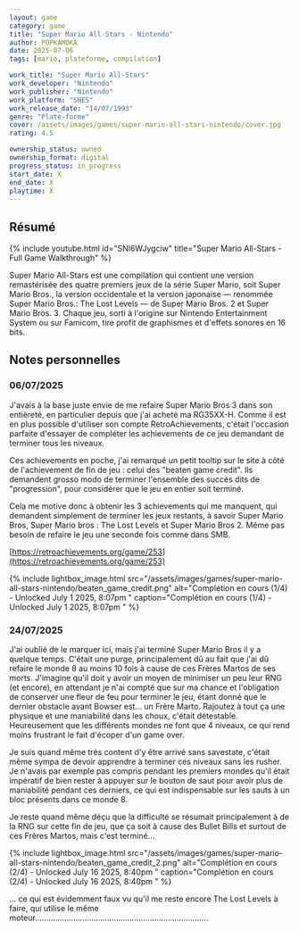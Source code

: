 ```yaml
---
layout: game
category: game
title: "Super Mario All-Stars - Nintendo"
author: POPKAMOKA
date: 2025-07-06
tags: [mario, plateforme, compilation]

work_title: "Super Mario All-Stars"
work_developer: "Nintendo"
work_publisher: "Nintendo"
work_platform: "SNES"
work_release_date: "14/07/1993"
genre: "Plate-forme"
cover: /assets/images/games/super-mario-all-stars-nintendo/cover.jpg
rating: 4.5

ownership_status: owned
ownership_format: digital
progress_status: in_progress
start_date: X
end_date: X
playtime: X
---
```


## Résumé
{% include youtube.html id="SNl6WJygciw" title="Super Mario All-Stars - Full Game Walkthrough" %}

Super Mario All-Stars est une compilation qui contient une version remastérisée des quatre premiers jeux de la série Super Mario, soit Super Mario Bros., la version occidentale et la version japonaise — renommée Super Mario Bros.: The Lost Levels — de Super Mario Bros. 2 et Super Mario Bros. 3. Chaque jeu, sorti à l'origine sur Nintendo Entertainment System ou sur Famicom, tire profit de graphismes et d'effets sonores en 16 bits. 

## Notes personnelles

### 06/07/2025

J'avais à la base juste envie de me refaire Super Mario Bros 3 dans son entièreté, en particulier depuis que j'ai acheté ma RG35XX-H. Comme il est en plus possible d'utiliser son compte RetroAchievements, c'était l'occasion parfaite d'essayer de compléter les achievements de ce jeu demandant de terminer tous les niveaux.

Ces achievements en poche, j'ai remarqué un petit tooltip sur le site à côté de l'achievement de fin de jeu : celui des "beaten game credit". Ils demandent grosso modo de terminer l'ensemble des succès dits de "progression", pour considérer que le jeu en entier soit terminé.

Cela me motive donc à obtenir les 3 achievements qui me manquent, qui demandent simplement de terminer les jeux restants, à savoir Super Mario Bros, Super Mario bros : The Lost Levels et Super Mario Bros 2. Même pas besoin de refaire le jeu une seconde fois comme dans SMB. 

[https://retroachievements.org/game/253](https://retroachievements.org/game/253)


{% include lightbox_image.html 
   src="/assets/images/games/super-mario-all-stars-nintendo/beaten_game_credit.png"
   alt="Complétion en cours (1/4) - Unlocked July 1 2025, 8:07pm "
   caption="Complétion en cours (1/4) - Unlocked July 1 2025, 8:07pm " %}


### 24/07/2025

J'ai oublié de le marquer ici, mais j'ai terminé Super Mario Bros il y a quelque temps. C'était une purge, principalement dû au fait que j'ai dû refaire le monde 8 au moins 10 fois à cause de ces Frères Martos de ses morts. J'imagine qu'il doit y avoir un moyen de minimiser un peu leur RNG (et encore), en attendant je n'ai compté que sur ma chance et l'obligation de conserver une fleur de feu pour terminer le jeu, étant donné que le dernier obstacle avant Bowser est... un Frère Marto. Rajoutez à tout ça une physique et une maniabilité dans les choux, c'était détestable. Heureusement que les différents mondes ne font que 4 niveaux, ce qui rend moins frustrant le fait d'écoper d'un game over.

Je suis quand même très content d'y être arrivé sans savestate, c'était même sympa de devoir apprendre à terminer ces niveaux sans les rusher. Je n'avais par exemple pas compris pendant les premiers mondes qu'il était impératif de bien rester à appuyer sur le bouton de saut pour avoir plus de maniabilité pendant ces derniers, ce qui est indispensable sur les sauts à un bloc présents dans ce monde 8.

Je reste quand même déçu que la difficulté se résumait principalement à de la RNG sur cette fin de jeu, que ça soit à cause des Bullet Bills et surtout de ces Frères Martos, mais c'est terminé...

{% include lightbox_image.html 
   src="/assets/images/games/super-mario-all-stars-nintendo/beaten_game_credit_2.png"
   alt="Complétion en cours (2/4) - Unlocked July 16 2025, 8:40pm "
   caption="Complétion en cours (2/4) - Unlocked July 16 2025, 8:40pm " %}

... ce qui est évidemment faux vu qu'il me reste encore The Lost Levels à faire, qui utilise le même moteur.............................................................................